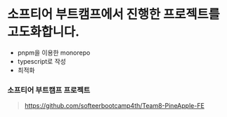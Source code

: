 # 소프티어 부트캠프에서 진행한 프로젝트를 고도화합니다.
- pnpm을 이용한 monorepo
- typescript로 작성
- 최적화

### 소프티어 부트캠프 프로젝트
> https://github.com/softeerbootcamp4th/Team8-PineApple-FE

